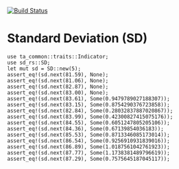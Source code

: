 [![Build Status](https://travis-ci.com/immortalinfidel/sd-rs.svg?branch=master)](https://travis-ci.com/immortalinfidel/sd-rs)

# Standard Deviation (SD)
```
use ta_common::traits::Indicator;
use sd_rs::SD;
let mut sd = SD::new(5);
assert_eq!(sd.next(81.59), None);
assert_eq!(sd.next(81.06), None);
assert_eq!(sd.next(82.87), None);
assert_eq!(sd.next(83.00), None);
assert_eq!(sd.next(83.61), Some(0.9479789027188307));
assert_eq!(sd.next(83.15), Some(0.8754290376723858));
assert_eq!(sd.next(82.84), Some(0.28032837887020867));
assert_eq!(sd.next(83.99), Some(0.42300827415075176));
assert_eq!(sd.next(84.55), Some(0.6051247805205106));
assert_eq!(sd.next(84.36), Some(0.67139854036183));
assert_eq!(sd.next(85.53), Some(0.8713346085173014));
assert_eq!(sd.next(86.54), Some(0.9256910931839016));
assert_eq!(sd.next(86.89), Some(1.0187561042761923));
assert_eq!(sd.next(87.77), Some(1.1738381489796619));
assert_eq!(sd.next(87.29), Some(0.7575645187045117));
```